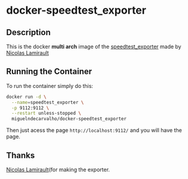 # docker-speedtest_exporter

## Description

This is the docker **multi arch** image of the [speedtest_exporter](https://github.com/nlamirault/speedtest_exporter) made by [Nicolas Lamirault](https://github.com/nlamirault)

## Running the Container

To run the container simply do this:

```bash
docker run -d \
  --name=speedtest_exporter \
  -p 9112:9112 \
  --restart unless-stopped \
  miguelndecarvalho/docker-speedtest_exporter
```

Then just acess the page `http://localhost:9112/` and you will have the page.

## Thanks
[Nicolas Lamirault](https://github.com/nlamirault)(for making the exporter.
